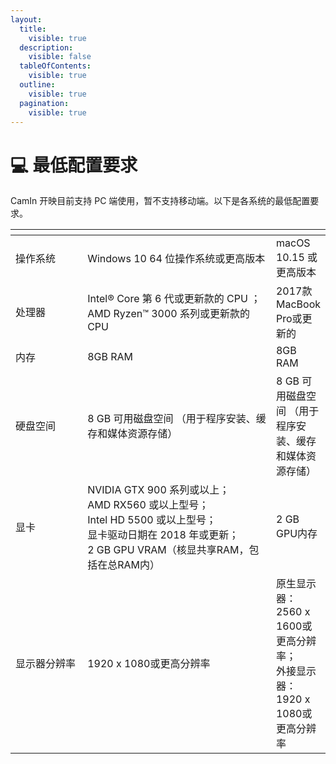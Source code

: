 ```yaml
---
layout:
  title:
    visible: true
  description:
    visible: false
  tableOfContents:
    visible: true
  outline:
    visible: true
  pagination:
    visible: true
---
```


# 💻 最低配置要求

CamIn 开映目前支持 PC 端使用，暂不支持移动端。以下是各系统的最低配置要求。

<table data-header-hidden><thead><tr><th width="112.33333333333331"></th><th width="320"></th><th></th></tr></thead><tbody><tr><td>操作系统</td><td>Windows 10 64 位操作系统或更高版本</td><td>macOS 10.15 或更高版本</td></tr><tr><td>处理器</td><td>Intel® Core 第 6 代或更新款的 CPU ； AMD Ryzen™ 3000 系列或更新款的 CPU</td><td>2017款MacBook Pro或更新的</td></tr><tr><td>内存</td><td>8GB RAM</td><td>8GB RAM</td></tr><tr><td>硬盘空间</td><td>8 GB 可用磁盘空间 （用于程序安装、缓存和媒体资源存储）</td><td>8 GB 可用磁盘空间 （用于程序安装、缓存和媒体资源存储）</td></tr><tr><td>显卡</td><td>NVIDIA GTX 900 系列或以上；<br>AMD RX560 或以上型号； <br>Intel HD 5500 或以上型号； <br>显卡驱动日期在 2018 年或更新； <br>2 GB GPU VRAM（核显共享RAM，包括在总RAM内）</td><td>2 GB GPU内存</td></tr><tr><td>显示器分辨率</td><td>1920 x 1080或更高分辨率</td><td>原生显示器：2560 x 1600或更高分辨率； <br>外接显示器：1920 x 1080或更高分辨率</td></tr></tbody></table>
